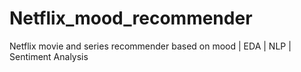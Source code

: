 # Netflix_mood_recommender
 Netflix movie and series recommender based on mood | EDA | NLP | Sentiment Analysis
